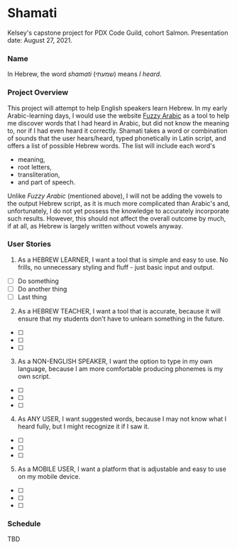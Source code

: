 # Shamati
Kelsey's capstone project for PDX Code Guild, cohort Salmon. Presentation date: August 27, 2021.

### Name
In Hebrew, the word *shamati* (שמעתי) means *I heard*.

### Project Overview
This project will attempt to help English speakers learn Hebrew. In my early Arabic-learning days, I would use the website [Fuzzy Arabic](http://fuzzyarabic.herokuapp.com/) as a tool to help me discover words that I had heard in Arabic, but did not know the meaning to, nor if I had even heard it correctly. Shamati takes a word or combination of sounds that the user hears/heard, typed phonetically in Latin script, and offers a list of possible Hebrew words. The list will include each word's 

* meaning, 
* root letters, 
* transliteration, 
* and part of speech.

Unlike *Fuzzy Arabic* (mentioned above), I will not be adding the vowels to the output Hebrew script, as it is much more complicated than Arabic's and, unfortunately, I do not yet possess the knowledge to accurately incorporate such results. However, this should not affect the overall outcome by much, if at all, as Hebrew is largely written without vowels anyway.

### User Stories
1. As a HEBREW LEARNER, I want a tool that is simple and easy to use. No frills, no unnecessary styling and fluff - just basic input and output.
- [ ] Do something
- [ ] Do another thing
- [ ] Last thing
2. As a HEBREW TEACHER, I want a tool that is accurate, because it will ensure that my students don't have to unlearn something in the future.
- [ ]
- [ ]
- [ ]
3. As a NON-ENGLISH SPEAKER, I want the option to type in my own language, because I am more comfortable producing phonemes is my own script. 
- [ ]
- [ ]
- [ ]
4. As ANY USER, I want suggested words, because I may not know what I heard fully, but I might recognize it if I saw it.
- [ ]
- [ ]
- [ ]
5. As a MOBILE USER, I want a platform that is adjustable and easy to use on my mobile device. 
- [ ]
- [ ]
- [ ]

### Schedule
TBD
